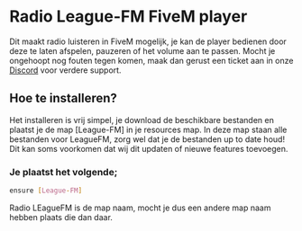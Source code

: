 # Radio League-FM FiveM player
Dit maakt radio luisteren in FiveM mogelijk, je kan de player bedienen door deze te laten afspelen, pauzeren of het volume aan te passen.
Mocht je ongehoopt nog fouten tegen komen, maak dan gerust een ticket aan in onze [Discord](https://discord.gg/league-fm-521025926322978827) voor verdere support.

## Hoe te installeren?
Het installeren is vrij simpel, je download de beschikbare bestanden en plaatst je de map [League-FM] in je resources map.
In deze map staan alle bestanden voor LeagueFM, zorg wel dat je de bestanden up to date houd!
Dit kan soms voorkomen dat wij dit updaten of nieuwe features toevoegen.

### Je plaatst het volgende;
```bash
ensure [League-FM]
```
Radio LEagueFM is de map naam, mocht je dus een andere map naam hebben plaats die dan daar.
